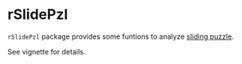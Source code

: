 
<!-- README.md is generated from README.Rmd. Please edit that file -->

# rSlidePzl

`rSlidePzl` package provides some funtions to analyze [sliding
puzzle](https://en.wikipedia.org/wiki/Sliding_puzzle).

See vignette for details.

